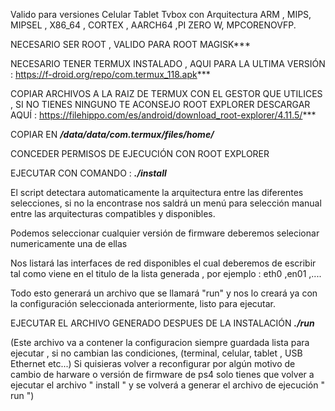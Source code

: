 Valido para versiones Celular Tablet Tvbox con Arquitectura ARM , MIPS, MIPSEL , X86_64 , CORTEX , AARCH64 ,PI ZERO W, MPCORENOVFP.



NECESARIO SER ROOT , VALIDO PARA ROOT MAGISK***


NECESARIO TENER TERMUX INSTALADO , AQUI PARA LA ULTIMA VERSIÓN
: https://f-droid.org/repo/com.termux_118.apk***


COPIAR ARCHIVOS A LA RAIZ DE TERMUX CON EL GESTOR QUE UTILICES ,
SI NO TIENES NINGUNO TE ACONSEJO ROOT EXPLORER 
DESCARGAR AQUÍ :
https://filehippo.com/es/android/download_root-explorer/4.11.5/***

COPIAR EN ***/data/data/com.termux/files/home/***


CONCEDER PERMISOS DE EJECUCIÓN CON ROOT EXPLORER


EJECUTAR CON COMANDO : ***./install***


El script detectara automaticamente la arquitectura entre las diferentes selecciones, si no la encontrase nos saldrá un menú para selección manual
entre las arquitecturas compatibles y disponibles.


Podemos seleccionar cualquier versión de firmware deberemos selecionar numericamente una de ellas 


Nos listará las interfaces de red disponibles el cual deberemos de escribir tal como viene
en el titulo de la lista generada , por ejemplo : eth0 ,en01 ,....


Todo esto generará un archivo que se llamará "run" y nos lo creará ya con la configuración seleccionada anteriormente, listo para ejecutar.


EJECUTAR EL ARCHIVO GENERADO DESPUES DE LA INSTALACIÓN  ***./run***


(Este archivo va a contener la configuracion siempre guardada lista para ejecutar , si no cambian las condiciones, (terminal, celular, tablet , USB Ethernet etc...)
Si quisieras volver a reconfigurar por algún motivo de cambio de harware o versión de firmware de ps4 solo tienes que volver a ejecutar el archivo " install " 
y se volverá a generar el archivo de ejecución " run ")
